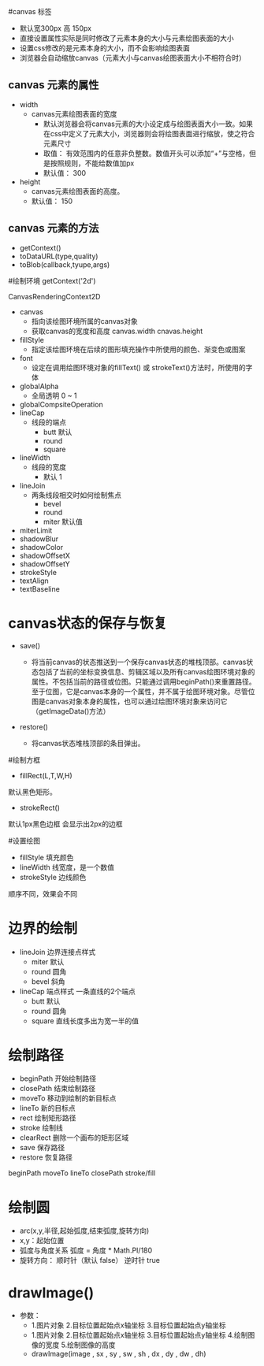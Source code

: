 #canvas 标签
- 默认宽300px 高 150px
- 直接设置属性实际是同时修改了元素本身的大小与元素绘图表面的大小
- 设置css修改的是元素本身的大小，而不会影响绘图表面
- 浏览器会自动缩放canvas（元素大小与canvas绘图表面大小不相符合时）

## canvas 元素的属性
- width
    *  canvas元素绘图表面的宽度
        * 默认浏览器会将canvas元素的大小设定成与绘图表面大小一致。如果在css中定义了元素大小，浏览器则会将绘图表面进行缩放，使之符合元素尺寸
        * 取值： 有效范围内的任意非负整数。数值开头可以添加“+”与空格，但是按照规则，不能给数值加px
        * 默认值： 300
- height
    * canvas元素绘图表面的高度。
    * 默认值： 150

## canvas 元素的方法
- getContext()
- toDataURL(type,quality)
- toBlob(callback,tyupe,args)

#绘制环境
getContext('2d')

CanvasRenderingContext2D

- canvas
    * 指向该绘图环境所属的canvas对象
    * 获取canvas的宽度和高度  canvas.width cnavas.height
- fillStyle
    * 指定该绘图环境在后续的图形填充操作中所使用的颜色、渐变色或图案
- font
    * 设定在调用绘图环境对象的fillText() 或 strokeText()方法时，所使用的字体
- globalAlpha
    * 全局透明 0 ~ 1
- globalCompsiteOperation
- lineCap
    * 线段的端点
        * butt 默认
        * round
        * square
- lineWidth
    * 线段的宽度
        * 默认 1
- lineJoin
    * 两条线段相交时如何绘制焦点
        * bevel
        * round
        * miter 默认值
- miterLimit
- shadowBlur
- shadowColor
- shadowOffsetX
- shadowOffsetY
- strokeStyle
- textAlign
- textBaseline

# canvas状态的保存与恢复

- save()
    * 将当前canvas的状态推送到一个保存canvas状态的堆栈顶部。canvas状态包括了当前的坐标变换信息、剪辑区域以及所有canvas绘图环境对象的属性。不包括当前的路径或位图。只能通过调用beginPath()来重置路径。至于位图，它是canvas本身的一个属性，并不属于绘图环境对象。尽管位图是canvas对象本身的属性，也可以通过绘图环境对象来访问它（getImageData()方法）

- restore()
    * 将canvas状态堆栈顶部的条目弹出。


#绘制方框
* fillRect(L,T,W,H)

默认黑色矩形。
* strokeRect()

默认1px黑色边框
会显示出2px的边框

#设置绘图
* fillStyle 填充颜色
* lineWidth 线宽度，是一个数值
* strokeStyle 边线颜色

顺序不同，效果会不同

# 边界的绘制
* lineJoin 边界连接点样式
  * miter 默认
  * round 圆角
  * bevel 斜角
* lineCap 端点样式  一条直线的2个端点
  * butt 默认
  * round 圆角
  * square 直线长度多出为宽一半的值

# 绘制路径
* beginPath 开始绘制路径
* closePath 结束绘制路径
* moveTo 移动到绘制的新目标点
* lineTo 新的目标点
* rect 绘制矩形路径
* stroke 绘制线
* clearRect 删除一个画布的矩形区域
* save 保存路径
* restore 恢复路径

beginPath moveTo lineTo closePath stroke/fill

# 绘制圆
* arc(x,y,半径,起始弧度,结束弧度,旋转方向)
 * x,y：起始位置
 * 弧度与角度关系 弧度 = 角度 * Math.PI/180
 * 旋转方向： 顺时针（默认 false） 逆时针 true

# drawImage()
- 参数：
  * 1.图片对象 2.目标位置起始点x轴坐标 3.目标位置起始点y轴坐标
  * 1.图片对象 2.目标位置起始点x轴坐标 3.目标位置起始点y轴坐标 4.绘制图像的宽度 5.绘制图像的高度
  * drawImage(image , sx , sy , sw , sh , dx , dy , dw , dh)
